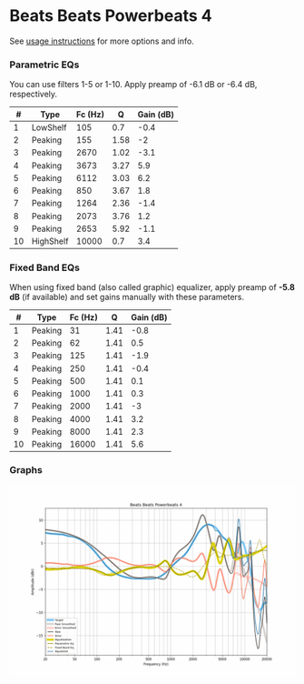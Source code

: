 # Beats Beats Powerbeats 4
See [usage instructions](https://github.com/jaakkopasanen/AutoEq#usage) for more options and info.

### Parametric EQs
You can use filters 1-5 or 1-10. Apply preamp of -6.1 dB or -6.4 dB, respectively.

|   # | Type      |   Fc (Hz) |    Q |   Gain (dB) |
|-----|-----------|-----------|------|-------------|
|   1 | LowShelf  |       105 | 0.7  |        -0.4 |
|   2 | Peaking   |       155 | 1.58 |        -2   |
|   3 | Peaking   |      2670 | 1.02 |        -3.1 |
|   4 | Peaking   |      3673 | 3.27 |         5.9 |
|   5 | Peaking   |      6112 | 3.03 |         6.2 |
|   6 | Peaking   |       850 | 3.67 |         1.8 |
|   7 | Peaking   |      1264 | 2.36 |        -1.4 |
|   8 | Peaking   |      2073 | 3.76 |         1.2 |
|   9 | Peaking   |      2653 | 5.92 |        -1.1 |
|  10 | HighShelf |     10000 | 0.7  |         3.4 |

### Fixed Band EQs
When using fixed band (also called graphic) equalizer, apply preamp of **-5.8 dB** (if available) and set gains manually with these parameters.

|   # | Type    |   Fc (Hz) |    Q |   Gain (dB) |
|-----|---------|-----------|------|-------------|
|   1 | Peaking |        31 | 1.41 |        -0.8 |
|   2 | Peaking |        62 | 1.41 |         0.5 |
|   3 | Peaking |       125 | 1.41 |        -1.9 |
|   4 | Peaking |       250 | 1.41 |        -0.4 |
|   5 | Peaking |       500 | 1.41 |         0.1 |
|   6 | Peaking |      1000 | 1.41 |         0.3 |
|   7 | Peaking |      2000 | 1.41 |        -3   |
|   8 | Peaking |      4000 | 1.41 |         3.2 |
|   9 | Peaking |      8000 | 1.41 |         2.3 |
|  10 | Peaking |     16000 | 1.41 |         5.6 |

### Graphs
![](./Beats%20Beats%20Powerbeats%204.png)
